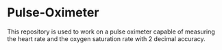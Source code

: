 # Pulse-Oximeter
This repository is used to work on a pulse oximeter capable of measuring the heart rate and the oxygen saturation rate with 2 decimal accuracy. 
